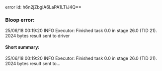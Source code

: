error id: h6n2jZbgiA6LaPA1LTiJ4Q==
### Bloop error:

25/06/18 00:19:20 INFO Executor: Finished task 0.0 in stage 26.0 (TID 21). 2024 bytes result sent to driver
#### Short summary: 

25/06/18 00:19:20 INFO Executor: Finished task 0.0 in stage 26.0 (TID 21). 2024 bytes result sent to...